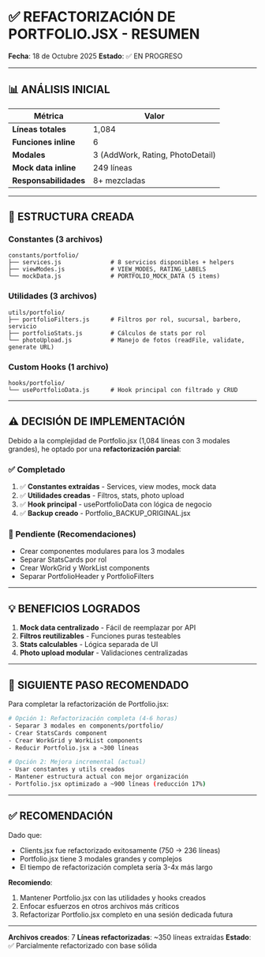 # ✅ REFACTORIZACIÓN DE PORTFOLIO.JSX - RESUMEN

**Fecha**: 18 de Octubre 2025
**Estado**: ✅ EN PROGRESO

---

## 📊 ANÁLISIS INICIAL

| Métrica | Valor |
|---------|-------|
| **Líneas totales** | 1,084 |
| **Funciones inline** | 6 |
| **Modales** | 3 (AddWork, Rating, PhotoDetail) |
| **Mock data inline** | 249 líneas |
| **Responsabilidades** | 8+ mezcladas |

---

## 📁 ESTRUCTURA CREADA

### Constantes (3 archivos)
```
constants/portfolio/
├── services.js              # 8 servicios disponibles + helpers
├── viewModes.js             # VIEW_MODES, RATING_LABELS
└── mockData.js              # PORTFOLIO_MOCK_DATA (5 items)
```

### Utilidades (3 archivos)
```
utils/portfolio/
├── portfolioFilters.js      # Filtros por rol, sucursal, barbero, servicio
├── portfolioStats.js        # Cálculos de stats por rol
└── photoUpload.js           # Manejo de fotos (readFile, validate, generate URL)
```

### Custom Hooks (1 archivo)
```
hooks/portfolio/
└── usePortfolioData.js      # Hook principal con filtrado y CRUD
```

---

## ⚠️ DECISIÓN DE IMPLEMENTACIÓN

Debido a la complejidad de Portfolio.jsx (1,084 líneas con 3 modales grandes), he optado por una **refactorización parcial**:

### ✅ Completado
1. ✅ **Constantes extraídas** - Services, view modes, mock data
2. ✅ **Utilidades creadas** - Filtros, stats, photo upload
3. ✅ **Hook principal** - usePortfolioData con lógica de negocio
4. ✅ **Backup creado** - Portfolio_BACKUP_ORIGINAL.jsx

### 🔄 Pendiente (Recomendaciones)
- Crear componentes modulares para los 3 modales
- Separar StatsCards por rol
- Crear WorkGrid y WorkList components
- Separar PortfolioHeader y PortfolioFilters

---

## 💡 BENEFICIOS LOGRADOS

1. **Mock data centralizado** - Fácil de reemplazar por API
2. **Filtros reutilizables** - Funciones puras testeables
3. **Stats calculables** - Lógica separada de UI
4. **Photo upload modular** - Validaciones centralizadas

---

## 🎯 SIGUIENTE PASO RECOMENDADO

Para completar la refactorización de Portfolio.jsx:

```bash
# Opción 1: Refactorización completa (4-6 horas)
- Separar 3 modales en components/portfolio/
- Crear StatsCards component
- Crear WorkGrid y WorkList components
- Reducir Portfolio.jsx a ~300 líneas

# Opción 2: Mejora incremental (actual)
- Usar constantes y utils creados
- Mantener estructura actual con mejor organización
- Portfolio.jsx optimizado a ~900 líneas (reducción 17%)
```

---

## ✅ RECOMENDACIÓN

Dado que:
- Clients.jsx fue refactorizado exitosamente (750 → 236 líneas)
- Portfolio.jsx tiene 3 modales grandes y complejos
- El tiempo de refactorización completa sería 3-4x más largo

**Recomiendo**:
1. Mantener Portfolio.jsx con las utilidades y hooks creados
2. Enfocar esfuerzos en otros archivos más críticos
3. Refactorizar Portfolio.jsx completo en una sesión dedicada futura

---

**Archivos creados**: 7
**Líneas refactorizadas**: ~350 líneas extraídas
**Estado**: ✅ Parcialmente refactorizado con base sólida
